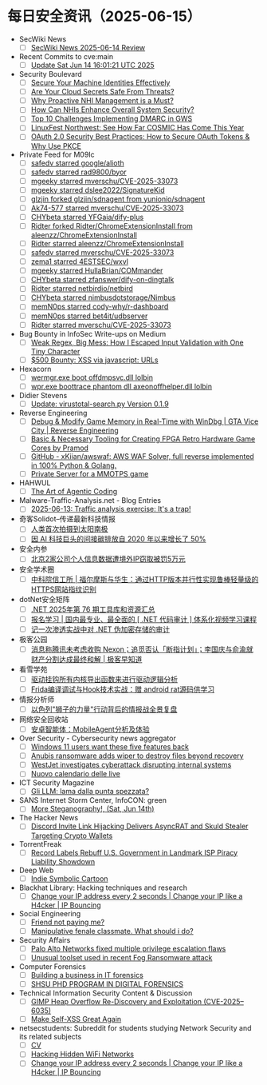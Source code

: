 # 每日安全资讯（2025-06-15）

- SecWiki News
  - [ ] [SecWiki News 2025-06-14 Review](http://www.sec-wiki.com/?2025-06-14)
- Recent Commits to cve:main
  - [ ] [Update Sat Jun 14 16:01:21 UTC 2025](https://github.com/trickest/cve/commit/da8e95c1d28df002f9dd58c8365e081a1ba8baee)
- Security Boulevard
  - [ ] [Secure Your Machine Identities Effectively](https://securityboulevard.com/2025/06/secure-your-machine-identities-effectively/?utm_source=rss&utm_medium=rss&utm_campaign=secure-your-machine-identities-effectively)
  - [ ] [Are Your Cloud Secrets Safe From Threats?](https://securityboulevard.com/2025/06/are-your-cloud-secrets-safe-from-threats/?utm_source=rss&utm_medium=rss&utm_campaign=are-your-cloud-secrets-safe-from-threats)
  - [ ] [Why Proactive NHI Management is a Must?](https://securityboulevard.com/2025/06/why-proactive-nhi-management-is-a-must/?utm_source=rss&utm_medium=rss&utm_campaign=why-proactive-nhi-management-is-a-must)
  - [ ] [How Can NHIs Enhance Overall System Security?](https://securityboulevard.com/2025/06/how-can-nhis-enhance-overall-system-security/?utm_source=rss&utm_medium=rss&utm_campaign=how-can-nhis-enhance-overall-system-security)
  - [ ] [Top 10 Challenges Implementing DMARC in GWS](https://securityboulevard.com/2025/06/top-10-challenges-implementing-dmarc-in-gws/?utm_source=rss&utm_medium=rss&utm_campaign=top-10-challenges-implementing-dmarc-in-gws)
  - [ ] [LinuxFest Northwest: See How Far COSMIC Has Come This Year](https://securityboulevard.com/2025/06/linuxfest-northwest-see-how-far-cosmic-has-come-this-year/?utm_source=rss&utm_medium=rss&utm_campaign=linuxfest-northwest-see-how-far-cosmic-has-come-this-year)
  - [ ] [OAuth 2.0 Security Best Practices: How to Secure OAuth Tokens & Why Use PKCE](https://securityboulevard.com/2025/06/oauth-2-0-security-best-practices-how-to-secure-oauth-tokens-why-use-pkce/?utm_source=rss&utm_medium=rss&utm_campaign=oauth-2-0-security-best-practices-how-to-secure-oauth-tokens-why-use-pkce)
- Private Feed for M09Ic
  - [ ] [safedv starred google/alioth](https://github.com/google/alioth)
  - [ ] [safedv starred rad9800/byor](https://github.com/rad9800/byor)
  - [ ] [mgeeky starred mverschu/CVE-2025-33073](https://github.com/mverschu/CVE-2025-33073)
  - [ ] [mgeeky starred dslee2022/SignatureKid](https://github.com/dslee2022/SignatureKid)
  - [ ] [glzjin forked glzjin/sdnagent from yunionio/sdnagent](https://github.com/glzjin/sdnagent)
  - [ ] [Ak74-577 starred mverschu/CVE-2025-33073](https://github.com/mverschu/CVE-2025-33073)
  - [ ] [CHYbeta starred YFGaia/dify-plus](https://github.com/YFGaia/dify-plus)
  - [ ] [Ridter forked Ridter/ChromeExtensionInstall from aleenzz/ChromeExtensionInstall](https://github.com/Ridter/ChromeExtensionInstall)
  - [ ] [Ridter starred aleenzz/ChromeExtensionInstall](https://github.com/aleenzz/ChromeExtensionInstall)
  - [ ] [safedv starred mverschu/CVE-2025-33073](https://github.com/mverschu/CVE-2025-33073)
  - [ ] [zema1 starred 4ESTSEC/wxvl](https://github.com/4ESTSEC/wxvl)
  - [ ] [mgeeky starred HullaBrian/COMmander](https://github.com/HullaBrian/COMmander)
  - [ ] [CHYbeta starred zfanswer/dify-on-dingtalk](https://github.com/zfanswer/dify-on-dingtalk)
  - [ ] [Ridter starred netbirdio/netbird](https://github.com/netbirdio/netbird)
  - [ ] [CHYbeta starred nimbusdotstorage/Nimbus](https://github.com/nimbusdotstorage/Nimbus)
  - [ ] [memN0ps starred cody-why/r-dashboard](https://github.com/cody-why/r-dashboard)
  - [ ] [memN0ps starred bet4it/udbserver](https://github.com/bet4it/udbserver)
  - [ ] [Ridter starred mverschu/CVE-2025-33073](https://github.com/mverschu/CVE-2025-33073)
- Bug Bounty in InfoSec Write-ups on Medium
  - [ ] [Weak Regex, Big Mess: How I Escaped Input Validation with One Tiny Character](https://infosecwriteups.com/weak-regex-big-mess-how-i-escaped-input-validation-with-one-tiny-character-9ead1deccffa?source=rss----7b722bfd1b8d--bug_bounty)
  - [ ] [$500 Bounty: XSS via javascript: URLs](https://infosecwriteups.com/500-bounty-xss-via-javascript-urls-a04900631701?source=rss----7b722bfd1b8d--bug_bounty)
- Hexacorn
  - [ ] [wermgr.exe boot offdmpsvc.dll lolbin](https://www.hexacorn.com/blog/2025/06/14/wermgr-exe-boot-offdmpsvc-dll-lolbin/)
  - [ ] [wpr.exe boottrace phantom dll axeonoffhelper.dll lolbin](https://www.hexacorn.com/blog/2025/06/14/wpr-exe-boottrace-phantom-dll-axeonoffhelper-dll-lolbin/)
- Didier Stevens
  - [ ] [Update: virustotal-search.py Version 0.1.9](https://blog.didierstevens.com/2025/06/14/update-virustotal-search-py-version-0-1-9/)
- Reverse Engineering
  - [ ] [Debug & Modify Game Memory in Real-Time with WinDbg | GTA Vice City | Reverse Engineering](https://www.reddit.com/r/ReverseEngineering/comments/1lbb27u/debug_modify_game_memory_in_realtime_with_windbg/)
  - [ ] [Basic & Necessary Tooling for Creating FPGA Retro Hardware Game Cores by Pramod](https://www.reddit.com/r/ReverseEngineering/comments/1lblrm8/basic_necessary_tooling_for_creating_fpga_retro/)
  - [ ] [GitHub - xKiian/awswaf: AWS WAF Solver, full reverse implemented in 100% Python & Golang.](https://www.reddit.com/r/ReverseEngineering/comments/1lbak7o/github_xkiianawswaf_aws_waf_solver_full_reverse/)
  - [ ] [Private Server for a MMOTPS game](https://www.reddit.com/r/ReverseEngineering/comments/1lbhv2l/private_server_for_a_mmotps_game/)
- HAHWUL
  - [ ] [The Art of Agentic Coding](https://www.hahwul.com/blog/2025/agentic-coding/)
- Malware-Traffic-Analysis.net - Blog Entries
  - [ ] [2025-06-13: Traffic analysis exercise: It's a trap!](https://www.malware-traffic-analysis.net/2025/06/13/index.html)
- 奇客Solidot–传递最新科技情报
  - [ ] [人类首次拍摄到太阳南极](https://www.solidot.org/story?sid=81557)
  - [ ] [因 AI 科技巨头的间接碳排放自 2020 年以来增长了 50%](https://www.solidot.org/story?sid=81556)
- 安全内参
  - [ ] [北京2家公司个人信息数据遭境外IP窃取被罚5万元](https://mp.weixin.qq.com/s?__biz=MzI4NDY2MDMwMw==&mid=2247514517&idx=1&sn=85c05d1e9db9499907a269944c93a2bc)
- 安全学术圈
  - [ ] [中科院信工所 | 福尔摩斯与华生：通过HTTP版本并行性实现鲁棒轻量级的HTTPS网站指纹识别](https://mp.weixin.qq.com/s?__biz=MzU5MTM5MTQ2MA==&mid=2247492534&idx=1&sn=d42e37f15e54a39003eab2a683abc0db)
- dotNet安全矩阵
  - [ ] [.NET 2025年第 76 期工具库和资源汇总](https://mp.weixin.qq.com/s?__biz=MzUyOTc3NTQ5MA==&mid=2247499864&idx=1&sn=40b8bdd2527f6561ed75954dcf88c188)
  - [ ] [报名学习 | 国内最专业、最全面的 [ .NET 代码审计 ] 体系化视频学习课程](https://mp.weixin.qq.com/s?__biz=MzUyOTc3NTQ5MA==&mid=2247499864&idx=2&sn=71dbb3f561975237ce7995e923ada4ee)
  - [ ] [记一次渗透实战中对 .NET 伪加密存储的审计](https://mp.weixin.qq.com/s?__biz=MzUyOTc3NTQ5MA==&mid=2247499864&idx=3&sn=0462388131940f60aab1811d81bf2034)
- 极客公园
  - [ ] [消息称腾讯未考虑收购 Nexon；追觅否认「断指计划」；李国庆与俞渝就财产分割达成最终和解 | 极客早知道](https://mp.weixin.qq.com/s?__biz=MTMwNDMwODQ0MQ==&mid=2653081234&idx=1&sn=3e5a584ca154dcde74b86b8784906633)
- 看雪学苑
  - [ ] [驱动挂钩所有内核导出函数来进行驱动逻辑分析](https://mp.weixin.qq.com/s?__biz=MjM5NTc2MDYxMw==&mid=2458595727&idx=1&sn=9f3708ee6e109504785a4827d2de931b)
  - [ ] [Frida编译调试与Hook技术实战：赠 android rat源码供学习](https://mp.weixin.qq.com/s?__biz=MjM5NTc2MDYxMw==&mid=2458595727&idx=2&sn=c8faf4726ea8150e2390fda3c4cc9803)
- 情报分析师
  - [ ] [以色列"狮子的力量"行动背后的情报战全景复盘](https://mp.weixin.qq.com/s?__biz=MzA3Mjc1MTkwOA==&mid=2650561346&idx=1&sn=25ce12b48f553313e74c18ef5da10aeb)
- 网络安全回收站
  - [ ] [安卓智能体：MobileAgent分析及体验](https://mp.weixin.qq.com/s?__biz=Mzg2MTc1NDAxMA==&mid=2247484431&idx=1&sn=56d4b591b26d969137d94585cb998ea0)
- Over Security - Cybersecurity news aggregator
  - [ ] [Windows 11 users want these five features back](https://www.bleepingcomputer.com/news/microsoft/windows-11-users-want-these-five-features-back/)
  - [ ] [Anubis ransomware adds wiper to destroy files beyond recovery](https://www.bleepingcomputer.com/news/security/anubis-ransomware-adds-wiper-to-destroy-files-beyond-recovery/)
  - [ ] [WestJet investigates cyberattack disrupting internal systems](https://www.bleepingcomputer.com/news/security/westjet-investigates-cyberattack-disrupting-internal-systems/)
  - [ ] [Nuovo calendario delle live](https://roccosicilia.com/2025/06/14/nuovo-calendario-delle-live/)
- ICT Security Magazine
  - [ ] [Gli LLM: lama dalla punta spezzata?](https://www.ictsecuritymagazine.com/articoli/llm/)
- SANS Internet Storm Center, InfoCON: green
  - [ ] [More Steganography&#x21;, (Sat, Jun 14th)](https://isc.sans.edu/diary/rss/32044)
- The Hacker News
  - [ ] [Discord Invite Link Hijacking Delivers AsyncRAT and Skuld Stealer Targeting Crypto Wallets](https://thehackernews.com/2025/06/discord-invite-link-hijacking-delivers.html)
- TorrentFreak
  - [ ] [Record Labels Rebuff U.S. Government in Landmark ISP Piracy Liability Showdown](https://torrentfreak.com/record-labels-rebuff-u-s-government-in-landmark-isp-piracy-liability-showdown/)
- Deep Web
  - [ ] [Indie Symbolic Cartoon](https://www.reddit.com/r/deepweb/comments/1lavuvn/indie_symbolic_cartoon/)
- Blackhat Library: Hacking techniques and research
  - [ ] [Change your IP address every 2 seconds | Change your IP like a H4cker | IP Bouncing](https://www.reddit.com/r/blackhat/comments/1lb2pgt/change_your_ip_address_every_2_seconds_change/)
- Social Engineering
  - [ ] [Friend not paying me?](https://www.reddit.com/r/SocialEngineering/comments/1lbdd34/friend_not_paying_me/)
  - [ ] [Manipulative fenale classmate. What should i do?](https://www.reddit.com/r/SocialEngineering/comments/1lb6659/manipulative_fenale_classmate_what_should_i_do/)
- Security Affairs
  - [ ] [Palo Alto Networks fixed multiple privilege escalation flaws](https://securityaffairs.com/179000/security/palo-alto-networks-fixed-multiple-privilege-escalation-flaws.html)
  - [ ] [Unusual toolset used in recent Fog Ransomware attack](https://securityaffairs.com/178969/malware/unusual-toolset-used-in-recent-fog-ransomware-attack.html)
- Computer Forensics
  - [ ] [Building a business in IT forensics](https://www.reddit.com/r/computerforensics/comments/1lbetn9/building_a_business_in_it_forensics/)
  - [ ] [SHSU PHD PROGRAM IN DIGITAL FORENSICS](https://www.reddit.com/r/computerforensics/comments/1lbdksi/shsu_phd_program_in_digital_forensics/)
- Technical Information Security Content & Discussion
  - [ ] [GIMP Heap Overflow Re-Discovery and Exploitation (CVE-2025–6035)](https://www.reddit.com/r/netsec/comments/1lbcbap/gimp_heap_overflow_rediscovery_and_exploitation/)
  - [ ] [Make Self-XSS Great Again](https://www.reddit.com/r/netsec/comments/1lb3wfp/make_selfxss_great_again/)
- netsecstudents: Subreddit for students studying Network Security and its related subjects
  - [ ] [CV](https://www.reddit.com/r/netsecstudents/comments/1lbd6o2/cv/)
  - [ ] [Hacking Hidden WiFi Networks](https://www.reddit.com/r/netsecstudents/comments/1lb49dk/hacking_hidden_wifi_networks/)
  - [ ] [Change your IP address every 2 seconds | Change your IP like a H4cker | IP Bouncing](https://www.reddit.com/r/netsecstudents/comments/1lb2p5w/change_your_ip_address_every_2_seconds_change/)
